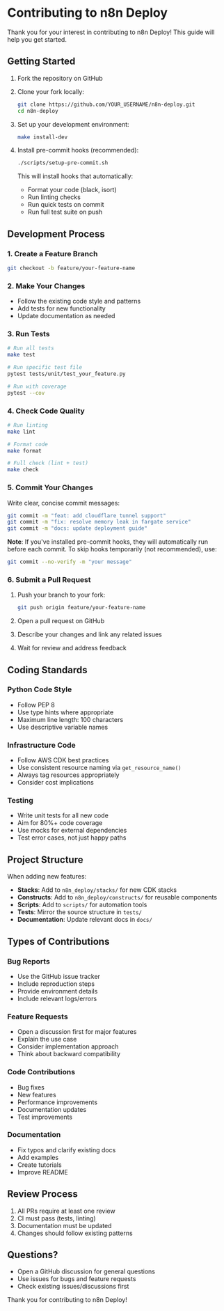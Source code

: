 # Contributing to n8n Deploy

Thank you for your interest in contributing to n8n Deploy! This guide will help you get started.

## Getting Started

1. Fork the repository on GitHub
2. Clone your fork locally:

   ```bash
   git clone https://github.com/YOUR_USERNAME/n8n-deploy.git
   cd n8n-deploy
   ```

3. Set up your development environment:

   ```bash
   make install-dev
   ```

4. Install pre-commit hooks (recommended):

   ```bash
   ./scripts/setup-pre-commit.sh
   ```

   This will install hooks that automatically:
   - Format your code (black, isort)
   - Run linting checks
   - Run quick tests on commit
   - Run full test suite on push

## Development Process

### 1. Create a Feature Branch

```bash
git checkout -b feature/your-feature-name
```

### 2. Make Your Changes

- Follow the existing code style and patterns
- Add tests for new functionality
- Update documentation as needed

### 3. Run Tests

```bash
# Run all tests
make test

# Run specific test file
pytest tests/unit/test_your_feature.py

# Run with coverage
pytest --cov
```

### 4. Check Code Quality

```bash
# Run linting
make lint

# Format code
make format

# Full check (lint + test)
make check
```

### 5. Commit Your Changes

Write clear, concise commit messages:

```bash
git commit -m "feat: add cloudflare tunnel support"
git commit -m "fix: resolve memory leak in fargate service"
git commit -m "docs: update deployment guide"
```

**Note**: If you've installed pre-commit hooks, they will automatically run before each commit. To skip hooks temporarily (not recommended), use:

```bash
git commit --no-verify -m "your message"
```

### 6. Submit a Pull Request

1. Push your branch to your fork:

   ```bash
   git push origin feature/your-feature-name
   ```

2. Open a pull request on GitHub
3. Describe your changes and link any related issues
4. Wait for review and address feedback

## Coding Standards

### Python Code Style

- Follow PEP 8
- Use type hints where appropriate
- Maximum line length: 100 characters
- Use descriptive variable names

### Infrastructure Code

- Follow AWS CDK best practices
- Use consistent resource naming via `get_resource_name()`
- Always tag resources appropriately
- Consider cost implications

### Testing

- Write unit tests for all new code
- Aim for 80%+ code coverage
- Use mocks for external dependencies
- Test error cases, not just happy paths

## Project Structure

When adding new features:

- **Stacks**: Add to `n8n_deploy/stacks/` for new CDK stacks
- **Constructs**: Add to `n8n_deploy/constructs/` for reusable components
- **Scripts**: Add to `scripts/` for automation tools
- **Tests**: Mirror the source structure in `tests/`
- **Documentation**: Update relevant docs in `docs/`

## Types of Contributions

### Bug Reports

- Use the GitHub issue tracker
- Include reproduction steps
- Provide environment details
- Include relevant logs/errors

### Feature Requests

- Open a discussion first for major features
- Explain the use case
- Consider implementation approach
- Think about backward compatibility

### Code Contributions

- Bug fixes
- New features
- Performance improvements
- Documentation updates
- Test improvements

### Documentation

- Fix typos and clarify existing docs
- Add examples
- Create tutorials
- Improve README

## Review Process

1. All PRs require at least one review
2. CI must pass (tests, linting)
3. Documentation must be updated
4. Changes should follow existing patterns

## Questions?

- Open a GitHub discussion for general questions
- Use issues for bugs and feature requests
- Check existing issues/discussions first

Thank you for contributing to n8n Deploy!

